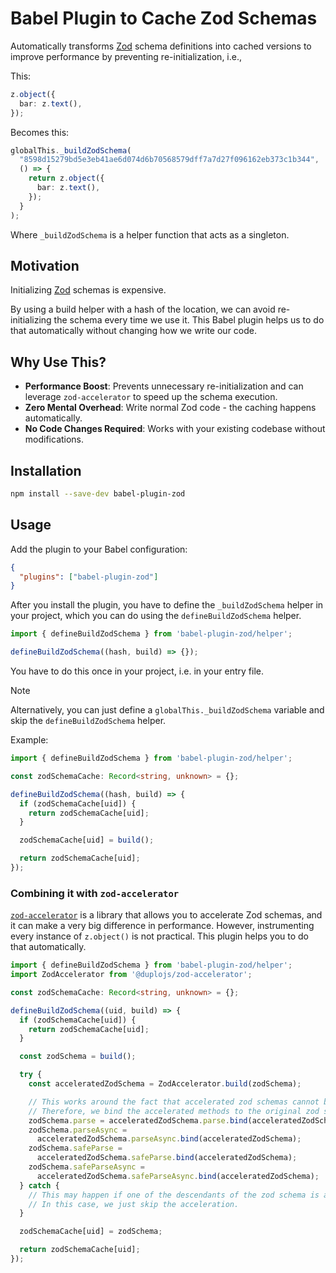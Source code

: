 # Babel Plugin to Cache Zod Schemas

Automatically transforms [Zod](https://zod.dev/) schema definitions into cached versions to improve performance by preventing re-initialization, i.e.,

This:

```ts
z.object({
  bar: z.text(),
});
```

Becomes this:

```ts
globalThis._buildZodSchema(
  "8598d15279bd5e3eb41ae6d074d6b70568579dff7a7d27f096162eb373c1b344",
  () => {
    return z.object({
      bar: z.text(),
    });
  }
);
```

Where `_buildZodSchema` is a helper function that acts as a singleton.

## Motivation

Initializing [Zod](https://zod.dev/) schemas is expensive.

By using a build helper with a hash of the location, we can avoid re-initializing the schema every time we use it. This Babel plugin helps us to do that automatically without changing how we write our code.

## Why Use This?

- **Performance Boost**: Prevents unnecessary re-initialization and can leverage `zod-accelerator` to speed up the schema execution.
- **Zero Mental Overhead**: Write normal Zod code - the caching happens automatically.
- **No Code Changes Required**: Works with your existing codebase without modifications.

## Installation

```bash
npm install --save-dev babel-plugin-zod
```

## Usage

Add the plugin to your Babel configuration:

```json
{
  "plugins": ["babel-plugin-zod"]
}
```

After you install the plugin, you have to define the `_buildZodSchema` helper in your project, which you can do using the `defineBuildZodSchema` helper.

```ts
import { defineBuildZodSchema } from 'babel-plugin-zod/helper';

defineBuildZodSchema((hash, build) => {});
```

You have to do this once in your project, i.e. in your entry file.

> [!NOTE]
> Alternatively, you can just define a `globalThis._buildZodSchema` variable and skip the `defineBuildZodSchema` helper.

Example:

```ts
import { defineBuildZodSchema } from 'babel-plugin-zod/helper';

const zodSchemaCache: Record<string, unknown> = {};

defineBuildZodSchema((hash, build) => {
  if (zodSchemaCache[uid]) {
    return zodSchemaCache[uid];
  }

  zodSchemaCache[uid] = build();

  return zodSchemaCache[uid];
});
```

### Combining it with `zod-accelerator`

[`zod-accelerator`](https://www.npmjs.com/package/@duplojs/zod-accelerator) is a library that allows you to accelerate Zod schemas, and it can make a very big difference in performance. However, instrumenting every instance of `z.object()` is not practical. This plugin helps you to do that automatically.

```ts
import { defineBuildZodSchema } from 'babel-plugin-zod/helper';
import ZodAccelerator from '@duplojs/zod-accelerator';

const zodSchemaCache: Record<string, unknown> = {};

defineBuildZodSchema((uid, build) => {
  if (zodSchemaCache[uid]) {
    return zodSchemaCache[uid];
  }

  const zodSchema = build();

  try {
    const acceleratedZodSchema = ZodAccelerator.build(zodSchema);

    // This works around the fact that accelerated zod schemas cannot be extended, e.g. FooZodSchema.nullable() is going to break.
    // Therefore, we bind the accelerated methods to the original zod schema instance.
    zodSchema.parse = acceleratedZodSchema.parse.bind(acceleratedZodSchema);
    zodSchema.parseAsync =
      acceleratedZodSchema.parseAsync.bind(acceleratedZodSchema);
    zodSchema.safeParse =
      acceleratedZodSchema.safeParse.bind(acceleratedZodSchema);
    zodSchema.safeParseAsync =
      acceleratedZodSchema.safeParseAsync.bind(acceleratedZodSchema);
  } catch {
    // This may happen if one of the descendants of the zod schema is an already accelerated zod schema.
    // In this case, we just skip the acceleration.
  }

  zodSchemaCache[uid] = zodSchema;

  return zodSchemaCache[uid];
});
```
